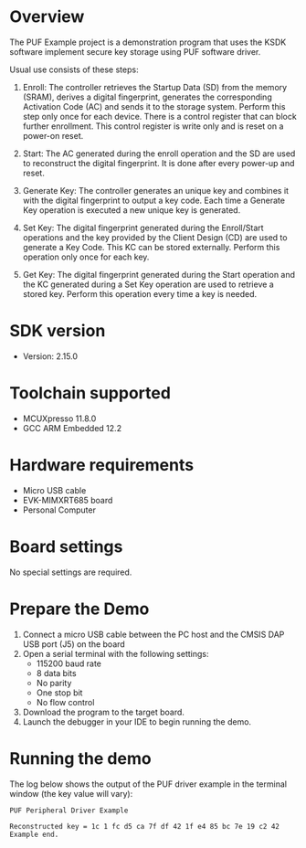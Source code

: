 Overview
========
The PUF Example project is a demonstration program that uses the KSDK software implement secure key storage using PUF software driver.

Usual use consists of these steps:
1. 	Enroll: The controller retrieves the Startup Data (SD) from the memory (SRAM), derives a digital fingerprint, 
	generates the corresponding Activation Code (AC) and sends it to the storage system. 
	Perform this step only once for each device. There is a control register that can block further enrollment. 
	This control register is write only and is reset on a power-on reset.

2. 	Start: The AC generated during the enroll operation and the SD are used to reconstruct the digital fingerprint. 
	It is done after every power-up and reset.

3. 	Generate Key: The controller generates an unique key and combines it with the digital fingerprint to output a key code. 
	Each time a Generate Key operation is executed a new unique key is generated.

4. 	Set Key: The digital fingerprint generated during the Enroll/Start operations and the key provided by the Client Design (CD) 
	are used to generate a Key Code. This KC can be stored externally. Perform this operation only once for each key.

5. 	Get Key: The digital fingerprint generated during the Start operation and the KC generated during a Set Key operation 
	are used to retrieve a stored key. Perform this operation every time a key is needed.

SDK version
===========
- Version: 2.15.0

Toolchain supported
===================
- MCUXpresso  11.8.0
- GCC ARM Embedded  12.2

Hardware requirements
=====================
- Micro USB cable
- EVK-MIMXRT685 board
- Personal Computer

Board settings
==============
No special settings are required.

Prepare the Demo
================
1.  Connect a micro USB cable between the PC host and the CMSIS DAP USB port (J5) on the board
2.  Open a serial terminal with the following settings:
    - 115200 baud rate
    - 8 data bits
    - No parity
    - One stop bit
    - No flow control
3.  Download the program to the target board.
4.  Launch the debugger in your IDE to begin running the demo.

Running the demo
================
The log below shows the output of the PUF driver example in the terminal window (the key value will vary):
~~~~~~~~~~~~~~~~~~~~~~~~~~~~~~~~~~~
PUF Peripheral Driver Example

Reconstructed key = 1c 1 fc d5 ca 7f df 42 1f e4 85 bc 7e 19 c2 42
Example end.
~~~~~~~~~~~~~~~~~~~~~~~~~~~~~~~~~~~
